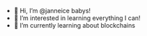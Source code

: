 - 👋 Hi, I’m @janneice babys!
- 👀 I’m interested in learning everything I can!
- 🌱 I’m currently learning about blockchains
